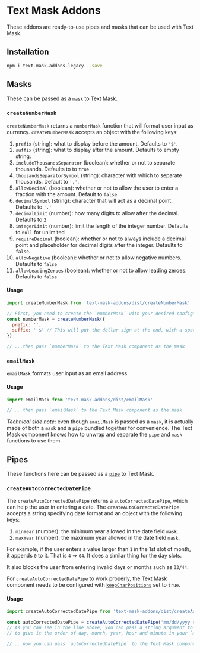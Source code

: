 # Text Mask Addons

These addons are ready-to-use pipes and masks that can be used with Text Mask.

## Installation

```bash
npm i text-mask-addons-legacy --save
```

## Masks

These can be passed as a
[`mask`](https://github.com/Gruven/text-mask/blob/master/componentDocumentation.md#mask)
to Text Mask.

### `createNumberMask`

`createNumberMask` returns a `numberMask` function that will format user input as currency.
`createNumberMask` accepts an object with the following keys:

1. `prefix` (string): what to display before the amount. Defaults to `'$'`.
1. `suffix` (string): what to display after the amount. Defaults to empty string.
1. `includeThousandsSeparator` (boolean): whether or not to separate thousands. Defaults to to `true`.
1. `thousandsSeparatorSymbol` (string): character with which to separate thousands. Default to `','`.
1. `allowDecimal` (boolean): whether or not to allow the user to enter a fraction with the amount. Default to `false`.
1. `decimalSymbol` (string): character that will act as a decimal point. Defaults to `'.'`
1. `decimalLimit` (number): how many digits to allow after the decimal. Defaults to `2`
1. `integerLimit` (number): limit the length of the integer number. Defaults to `null` for unlimited
1. `requireDecimal` (boolean): whether or not to always include a decimal point and placeholder for decimal digits
after the integer. Defaults to `false`.
1. `allowNegative` (boolean): whether or not to allow negative numbers. Defaults to `false`
1. `allowLeadingZeroes` (boolean): whether or not to allow leading zeroes. Defaults to `false`

#### Usage

```js
import createNumberMask from 'text-mask-addons/dist/createNumberMask'

// First, you need to create the `numberMask` with your desired configurations
const numberMask = createNumberMask({
  prefix: '',
  suffix: ' $' // This will put the dollar sign at the end, with a space.
})

// ...then pass `numberMask` to the Text Mask component as the mask
```

### `emailMask`

`emailMask` formats user input as an email address.

#### Usage

```js
import emailMask from 'text-mask-addons/dist/emailMask'

// ...then pass `emailMask` to the Text Mask component as the mask
```

*Technical side note*: even though `emailMask` is passed as a `mask`, it is actually made of both a `mask` and a `pipe` bundled
together for convenience. The Text Mask component knows how to unwrap and separate the `pipe` and `mask` functions to use them.

## Pipes

These functions here can be passed as a
[`pipe`](https://github.com/Gruven/text-mask/blob/master/componentDocumentation.md#pipe)
to Text Mask.

### `createAutoCorrectedDatePipe`

The `createAutoCorrectedDatePipe` returns a `autoCorrectedDatePipe`, which can help the user in entering a date.
The `createAutoCorrectedDatePipe` accepts a string specifying date format and an object with the following keys:

1. `minYear` (number): the minimum year allowed in the date field `mask`.
1. `maxYear` (number): the maximum year allowed in the date field `mask`.


For example, if the user enters a value
larger than `1` in the 1st slot of month, it appends `0` to it. That is `4` => `04`. It does a similar thing for the
day slots.

It also blocks the user from entering invalid days or months such as `33/44`.

For `createAutoCorrectedDatePipe` to work properly, the Text Mask component needs to be
configured with
[`keepCharPositions`](https://github.com/Gruven/text-mask/blob/master/componentDocumentation.md#keepcharpositions)
set to `true`.

#### Usage

```js
import createAutoCorrectedDatePipe from 'text-mask-addons/dist/createAutoCorrectedDatePipe'

const autoCorrectedDatePipe = createAutoCorrectedDatePipe('mm/dd/yyyy HH:MM')
// As you can see in the line above, you can pass a string argument to `createAutoCorrectedDatePipe`
// to give it the order of day, month, year, hour and minute in your `mask`.

// ...now you can pass `autoCorrectedDatePipe` to the Text Mask component as the `pipe`
```
